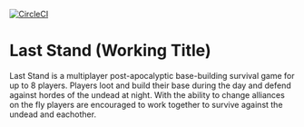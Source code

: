 [![CircleCI](https://circleci.com/gh/jlfarris91/TheLastStand/tree/master.svg?style=shield)](https://circleci.com/gh/jlfarris91/TheLastStand/tree/master)

# Last Stand (Working Title)

Last Stand is a multiplayer post-apocalyptic base-building survival game for up to 8 players. Players loot and build their base during the day and defend against hordes of the undead at night. With the ability to change alliances on the fly players are encouraged to work together to survive against the undead and eachother.
